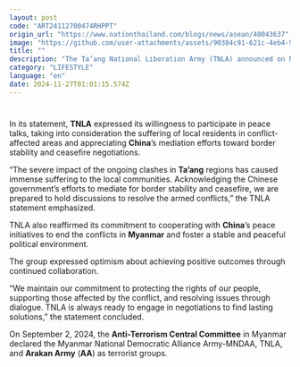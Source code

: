 ```yaml
---
layout: post
code: "ART24112700474RHPPT"
origin_url: "https://www.nationthailand.com/blogs/news/asean/40043637"
image: "https://github.com/user-attachments/assets/90384c91-621c-4eb4-9ea1-a55bb5e73ba7"
title: ""
description: "The Ta’ang National Liberation Army (TNLA) announced on November 25 its readiness to engage in discussions aimed at ending armed conflicts, acknowledging and respecting the efforts of the Chinese government to mediate for peace and stability along the border."
category: "LIFESTYLE"
language: "en"
date: 2024-11-27T01:01:15.574Z
---
```


# 









In its statement, **TNLA** expressed its willingness to participate in peace talks, taking into consideration the suffering of local residents in conflict-affected areas and appreciating **China**’s mediation efforts toward border stability and ceasefire negotiations.

“The severe impact of the ongoing clashes in **Ta’ang** regions has caused immense suffering to the local communities. Acknowledging the Chinese government’s efforts to mediate for border stability and ceasefire, we are prepared to hold discussions to resolve the armed conflicts,” the TNLA statement emphasized.

TNLA also reaffirmed its commitment to cooperating with **China**’s peace initiatives to end the conflicts in **Myanmar** and foster a stable and peaceful political environment.

The group expressed optimism about achieving positive outcomes through continued collaboration.

“We maintain our commitment to protecting the rights of our people, supporting those affected by the conflict, and resolving issues through dialogue. TNLA is always ready to engage in negotiations to find lasting solutions,” the statement concluded.

On September 2, 2024, the **Anti-Terrorism Central Committee** in Myanmar declared the Myanmar National Democratic Alliance Army-MNDAA, TNLA, and **Arakan Army** (**AA**) as terrorist groups.